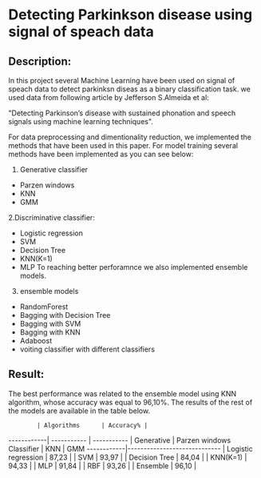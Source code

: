 # Detecting Parkinkson disease using signal of speach data
## Description:
In this project several Machine Learning have been used on signal of speach data to detect parkinksn diseas as a binary classification task.
we used data from following article by Jefferson S.Almeida et al:

"Detecting Parkinson’s disease with sustained phonation and speech signals using machine learning techniques".

For data preprocessing and dimentionality reduction, we implemented the methods that have been used in this paper.
For model training several methods have been implemented as you can see below:
1. Generative classifier
- Parzen windows
- KNN
- GMM

2.Discriminative classifier:
* Logistic regression
* SVM
* Decision Tree
* KNN(K=1)
* MLP 
To reaching better perforamnce we also implemented ensemble models.

3. ensemble models
* RandomForest
* Bagging with Decision Tree
* Bagging with SVM
* Bagging with KNN
* Adaboost
* voiting classifier with different classifiers


## Result:
The best performance was related to the ensemble model using KNN algorithm, whose accuracy was equal to 96,10%. The results of the rest of the models are available in the table below.


            | Algorithms      | Accuracy% |
------------| ----------- | ----------- |
 Generative | Parzen windows
 Classifier | KNN
            | GMM
------------|-----------------------------
            | Logistic regression      | 87,23       |
            | SVM   | 93,97        |
            | Decision Tree   | 84,04        |
            | KNN(K=1)   | 94,33        |
            | MLP   | 91,84        |
            | RBF   | 93,26        |
            | Ensemble   | 96,10        |
